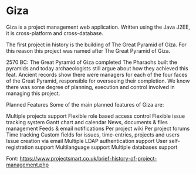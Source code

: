 # Giza
Giza is a project management web application. Written using the Java J2EE, it is cross-platform and cross-database.

The first project in history is the building of The Great Pyramid of Giza. For this reason this project was named after The Great Pyramid of Giza.

2570 BC: The Great Pyramid of Giza completed
The Pharaohs built the pyramids and today archaeologists still argue about how they achieved this feat. Ancient records show there were managers for each of the four faces of the Great Pyramid, responsible for overseeing their completion. We know there was some degree of planning, execution and control involved in managing this project.

Planned Features
Some of the main planned features of Giza are:

Multiple projects support
Flexible role based access control
Flexible issue tracking system
Gantt chart and calendar
News, documents & files management
Feeds & email notifications
Per project wiki
Per project forums
Time tracking
Custom fields for issues, time-entries, projects and users
Issue creation via email
Multiple LDAP authentication support
User self-registration support
Multilanguage support
Multiple databases support

Font: https://www.projectsmart.co.uk/brief-history-of-project-management.php


